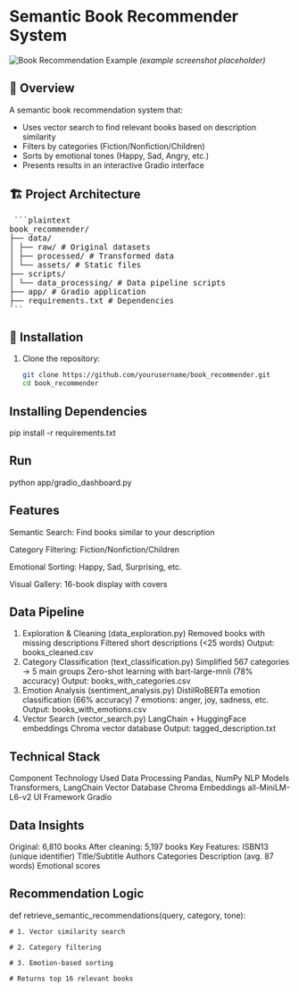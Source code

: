 # Semantic Book Recommender System

![Book Recommendation Example](data/assets/cover-not-found.jpg) *(example screenshot placeholder)*

## 📖 Overview
A semantic book recommendation system that:
- Uses vector search to find relevant books based on description similarity
- Filters by categories (Fiction/Nonfiction/Children)
- Sorts by emotional tones (Happy, Sad, Angry, etc.)
- Presents results in an interactive Gradio interface

## 🏗️ Project Architecture
<pre> ```plaintext
book_recommender/
├── data/
│ ├── raw/ # Original datasets
│ ├── processed/ # Transformed data
│ └── assets/ # Static files
├── scripts/
│ └── data_processing/ # Data pipeline scripts
├── app/ # Gradio application
├── requirements.txt # Dependencies
``` </pre>

## 🔧 Installation
1. Clone the repository:
   ```bash
   git clone https://github.com/yourusername/book_recommender.git
   cd book_recommender

## Installing Dependencies
pip install -r requirements.txt

## Run
python app/gradio_dashboard.py

## Features
Semantic Search: Find books similar to your description

Category Filtering: Fiction/Nonfiction/Children

Emotional Sorting: Happy, Sad, Surprising, etc.

Visual Gallery: 16-book display with covers

## Data Pipeline
1) Exploration & Cleaning (data_exploration.py)
        Removed books with missing descriptions
        Filtered short descriptions (<25 words)
        Output: books_cleaned.csv
2) Category Classification (text_classification.py)
        Simplified 567 categories → 5 main groups
        Zero-shot learning with bart-large-mnli (78% accuracy)
        Output: books_with_categories.csv
3) Emotion Analysis (sentiment_analysis.py)
        DistilRoBERTa emotion classification (66% accuracy)
        7 emotions: anger, joy, sadness, etc.
        Output: books_with_emotions.csv
4) Vector Search (vector_search.py)
        LangChain + HuggingFace embeddings
        Chroma vector database
        Output: tagged_description.txt

## Technical Stack
Component	            Technology Used
Data                    Processing	Pandas, NumPy
NLP Models	            Transformers, LangChain
Vector Database	        Chroma
Embeddings	            all-MiniLM-L6-v2
UI Framework	        Gradio

## Data Insights
Original: 6,810 books
After cleaning: 5,197 books
Key Features:
    ISBN13 (unique identifier)
    Title/Subtitle
    Authors
    Categories
    Description (avg. 87 words)
    Emotional scores

## Recommendation Logic
def retrieve_semantic_recommendations(query, category, tone):

    # 1. Vector similarity search

    # 2. Category filtering

    # 3. Emotion-based sorting

    # Returns top 16 relevant books

